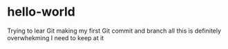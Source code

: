 # hello-world
Trying to lear Git 
making my first Git commit and branch 
all this is definitely overwhekming
I need to keep at it
